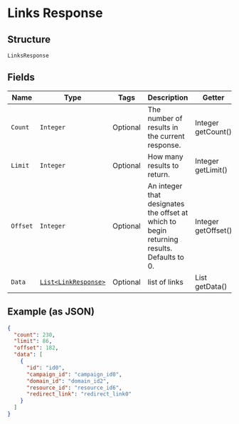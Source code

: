 
# Links Response

## Structure

`LinksResponse`

## Fields

| Name | Type | Tags | Description | Getter | Setter |
|  --- | --- | --- | --- | --- | --- |
| `Count` | `Integer` | Optional | The number of results in the current response. | Integer getCount() | setCount(Integer count) |
| `Limit` | `Integer` | Optional | How many results to return. | Integer getLimit() | setLimit(Integer limit) |
| `Offset` | `Integer` | Optional | An integer that designates the offset at which to begin returning results. Defaults to 0. | Integer getOffset() | setOffset(Integer offset) |
| `Data` | [`List<LinkResponse>`](../../doc/models/link-response.md) | Optional | list of links | List<LinkResponse> getData() | setData(List<LinkResponse> data) |

## Example (as JSON)

```json
{
  "count": 230,
  "limit": 86,
  "offset": 182,
  "data": [
    {
      "id": "id0",
      "campaign_id": "campaign_id0",
      "domain_id": "domain_id2",
      "resource_id": "resource_id6",
      "redirect_link": "redirect_link0"
    }
  ]
}
```

